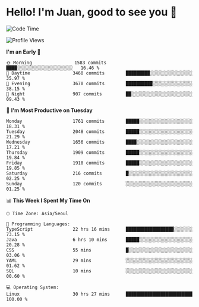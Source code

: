 # Hello! I'm Juan, good to see you 👋

<!--
**Y-k-Y/Y-k-Y** is a ✨ _special_ ✨ repository because its `README.md` (this file) appears on your GitHub profile.

Here are some ideas to get you started:

- 🔭 I’m currently working on ...
- 🌱 I’m currently learning ...
- 👯 I’m looking to collaborate on ...
- 🤔 I’m looking for help with ...
- 💬 Ask me about ...
- 📫 How to reach me: ...
- 😄 Pronouns: ...
- ⚡ Fun fact: ...
-->
<!--
![Profile views](https://gpvc.arturio.dev/Y-k-Y)

[![Omid Nikrah StackOverflow](https://github-readme-stackoverflow.vercel.app/?userID=9517076)](https://stackoverflow.com/users/9517076/i-have-10-fingers)
-->

<!--START_SECTION:waka-->
![Code Time](http://img.shields.io/badge/Code%20Time-1%2C462%20hrs%2010%20mins-blue)

![Profile Views](http://img.shields.io/badge/Profile%20Views-0-blue)

**I'm an Early 🐤** 

```text
🌞 Morning                1583 commits        ████░░░░░░░░░░░░░░░░░░░░░   16.46 % 
🌆 Daytime                3460 commits        █████████░░░░░░░░░░░░░░░░   35.97 % 
🌃 Evening                3670 commits        ██████████░░░░░░░░░░░░░░░   38.15 % 
🌙 Night                  907 commits         ██░░░░░░░░░░░░░░░░░░░░░░░   09.43 % 
```
📅 **I'm Most Productive on Tuesday** 

```text
Monday                   1761 commits        █████░░░░░░░░░░░░░░░░░░░░   18.31 % 
Tuesday                  2048 commits        █████░░░░░░░░░░░░░░░░░░░░   21.29 % 
Wednesday                1656 commits        ████░░░░░░░░░░░░░░░░░░░░░   17.21 % 
Thursday                 1909 commits        █████░░░░░░░░░░░░░░░░░░░░   19.84 % 
Friday                   1910 commits        █████░░░░░░░░░░░░░░░░░░░░   19.85 % 
Saturday                 216 commits         █░░░░░░░░░░░░░░░░░░░░░░░░   02.25 % 
Sunday                   120 commits         ░░░░░░░░░░░░░░░░░░░░░░░░░   01.25 % 
```


📊 **This Week I Spent My Time On** 

```text
🕑︎ Time Zone: Asia/Seoul

💬 Programming Languages: 
TypeScript               22 hrs 16 mins      ██████████████████░░░░░░░   73.15 % 
Java                     6 hrs 10 mins       █████░░░░░░░░░░░░░░░░░░░░   20.28 % 
CSS                      55 mins             █░░░░░░░░░░░░░░░░░░░░░░░░   03.06 % 
YAML                     29 mins             ░░░░░░░░░░░░░░░░░░░░░░░░░   01.62 % 
SQL                      10 mins             ░░░░░░░░░░░░░░░░░░░░░░░░░   00.60 % 

💻 Operating System: 
Linux                    30 hrs 27 mins      █████████████████████████   100.00 % 
```


<!--END_SECTION:waka-->
